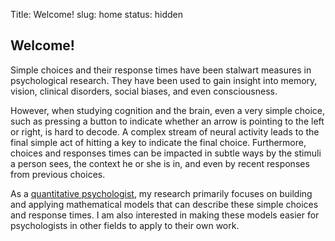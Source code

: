Title: Welcome!
slug: home
status: hidden

## Welcome!

Simple choices and their response times have been stalwart measures in psychological research. They have been used to gain insight into memory, vision, clinical disorders, social biases, and even consciousness.

However, when studying cognition and the brain, even a very simple choice, such as pressing a button to indicate whether an arrow is pointing to the left or right, is hard to decode. A complex stream of neural activity leads to the final simple act of hitting a key to indicate the final choice. Furthermore, choices and responses times can be impacted in subtle ways by the stimuli a person sees, the context he or she is in, and even by recent responses from previous choices.

As a [quantitative psychologist](http://www.apa.org/research/tools/quantitative/), my research primarily focuses on building and applying mathematical models that can describe these simple choices and response times. I am also interested in making these models easier for psychologists in other fields to apply to their own work.
